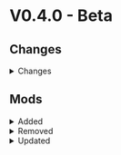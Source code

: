 # V0.4.0 - Beta

## Changes

<details>
<summary>Changes</summary>
- fixed Electric Fence from Mekanism Turrets & Fences
- Changed stats of turrets from Mekanism Turrets & Fences
- Added tooltips for Mekanism Turrets
- fixed default resourcepacks
- Changed Curvy Pipes settings
    - Curvy Pipes are more in line with mekanism stats
    - Curvy Pipe recipes modified
- Added hideitems.js to hide/remove unused/unneeded items from EMI
- Added new seeds for Irons Spellbooks materials. They are dropped from specific mobs rather than being crafted.
- Added new quests(FLoaBG; Welcome, Tips and Tricks)(Mobs; Kills)

</details>

## Mods

<details>
<summary>Added</summary>
- Mekanism Weaponry
- Curvy Pipes

</details>

<details>
<summary>Removed</summary>

</details>

<details>
<summary>Updated</summary>

</details>
